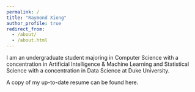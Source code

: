 ```yaml
---
permalink: /
title: "Raymond Xiong"
author_profile: true
redirect_from: 
  - /about/
  - /about.html
---
```


I am an undergraduate student majoring in Computer Science with a concentration in Artificial Intelligence & Machine Learning and Statistical Science with a concentration in Data Science at Duke University.

A copy of my up-to-date resume can be found here.